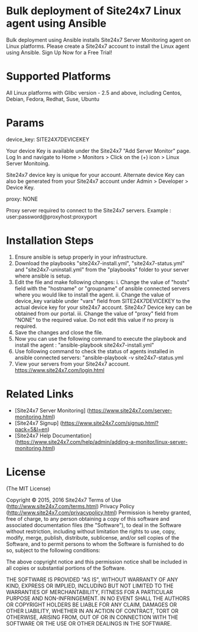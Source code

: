 Bulk deployment of Site24x7 Linux agent using Ansible
===========

Bulk deployment using Ansible installs Site24x7 Server Monitoring agent on Linux platforms. Please create a Site24x7 account to install the Linux agent using Ansible. Sign Up Now for a Free Trial! 


Supported Platforms 
============

All Linux platforms with Glibc version - 2.5 and above,  including Centos, Debian, Fedora, 
Redhat, Suse, Ubuntu

Params
============

device_key: SITE24X7DEVICEKEY 

Your device Key is available under the Site24x7 "Add Server Monitor" page. Log In and navigate to Home > Monitors > Click on the (+) icon > Linux Server Monitoing. 

Site24x7 device key is unique for your account. Alternate device Key can also be generated from your Site24x7 account under Admin > Developer > Device Key.

proxy: NONE

Proxy server required to connect to the Site24x7 servers. Example : user:password@proxyhost:proxyport


Installation Steps
============
1. Ensure ansible is setup properly in your infrastructure.
2. Download the playbooks "site24x7-install.yml", "site24x7-status.yml" and "site24x7-uninstall.yml" from the "playbooks" folder to your server where ansible is setup.
3. Edit the file and make following changes:
      i. Change the value of "hosts" field with the "hostname" or "groupname" of ansible connected servers where you would like to install the agent.
      ii. Change the value of device_key variable under "vars" field from SITE24X7DEVICEKEY to the actual device key for your site24x7 account. Site24x7 Device key can be obtained from our portal.
      iii. Change the value of "proxy" field from "NONE" to the required value. Do not edit this value if no proxy is required.
4. Save the changes and close the file.
5. Now you can use the following command to execute the playbook and install the agent :
      "ansible-playbook site24x7-install.yml"
6. Use following command to check the status of agents installed in ansible connected servers:
      "ansible-playbook -v site24x7-status.yml
7. View your servers from your Site24x7 account. https://www.site24x7.com/login.html

Related Links
=====
* [Site24x7 Server Monitoring] (https://www.site24x7.com/server-monitoring.html)
* [Site24x7 Signup] (https://www.site24x7.com/signup.html?pack=5&l=en)
* [Site24x7 Help Documentation] (https://www.site24x7.com/help/admin/adding-a-monitor/linux-server-monitoring.html)

License
=======

(The MIT License)

Copyright © 2015, 2016 Site24x7
Terms of Use (http://www.site24x7.com/terms.html)
Privacy Policy (http://www.site24x7.com/privacypolicy.html)
Permission is hereby granted, free of charge, to any person obtaining a
copy of this software and associated documentation files (the "Software"),
to deal in the Software without restriction, including without
limitation the rights to use, copy, modify, merge, publish, distribute,
sublicense, and/or sell copies of the Software, and to permit persons
to whom the Software is furnished to do so, subject to the following conditions:

The above copyright notice and this permission notice shall be included
in all copies or substantial portions of the Software.

THE SOFTWARE IS PROVIDED "AS IS", WITHOUT WARRANTY OF ANY KIND, EXPRESS
OR IMPLIED, INCLUDING BUT NOT LIMITED TO THE WARRANTIES OF MERCHANTABILITY,
FITNESS FOR A PARTICULAR PURPOSE AND NON-INFRINGEMENT. IN NO EVENT SHALL
THE AUTHORS OR COPYRIGHT HOLDERS BE LIABLE FOR ANY CLAIM, DAMAGES OR
OTHER LIABILITY, WHETHER IN AN ACTION OF CONTRACT, TORT OR OTHERWISE,
ARISING FROM, OUT OF OR IN CONNECTION WITH THE SOFTWARE OR THE USE OR
OTHER DEALINGS IN THE SOFTWARE.
